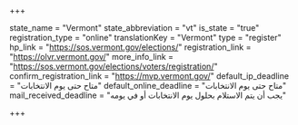 +++

state_name = "Vermont"
state_abbreviation = "vt"
is_state = "true"
registration_type = "online"
translationKey = "Vermont"
type = "register"
hp_link = "https://sos.vermont.gov/elections/"
registration_link = "https://olvr.vermont.gov/"
more_info_link = "https://sos.vermont.gov/elections/voters/registration/"
confirm_registration_link = "https://mvp.vermont.gov/"
default_ip_deadline = "متاح حتى يوم الانتخابات"
default_online_deadline = "متاح حتى يوم الانتخابات"
mail_received_deadline = "يجب أن يتم الاستلام بحلول يوم الانتخابات أو في يومه"

+++